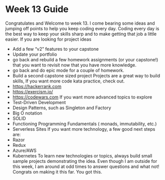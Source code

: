 # Week 13 Guide

Congratulates and Welcome to week 13.
I come bearing some ideas and jumping off points to help you keep coding every day. Coding every day is the best way to keep your skills sharp and to make getting that job a little easier.
If you are looking for project ideas

- Add a few “v2” features to your capstone
- Update your portfolio
- go back and rebuild a few homework assignments (or your capstone!) that you want to revisit now that you have more knowledge.
- go back and do epic mode for a couple of homework.
- Build a second capstone sized project
  Projects are a great way to build skills, If you want more code kata practice, check out.
- https://hackerrank.com
- https://exercism.io/
- https://codewars.com
  If you want more advanced topics to explore
- Test-Driven Development
- Design Patterns, such as Singleton and Factory
- Big O notation
- SOLID
- Functioning Programming Fundamentals ( monads, immutability, etc.)
- Serverless Sites
  If you want more technology, a few good next steps are:
- Razor
- Redux
- Azure/AWS
- Kubernetes
  To learn new technologies or topics, always build small sample projects demonstrating the idea.
  Even though I am outside for this week, I am around at odd times to answer questions and what not! Congrats on making it this far. You got this.
